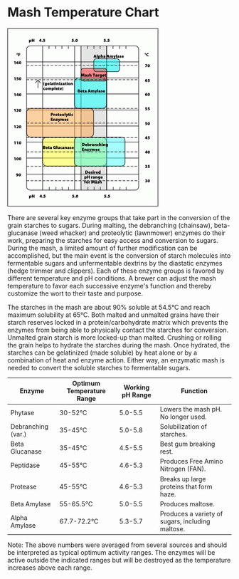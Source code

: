 <!-- TITLE: Mash Temperature -->

# Mash Temperature Chart
![Mash Temps](/uploads/mash-temps.gif "Mash Temps")

There are several key enzyme groups that take part in the conversion of the grain starches to sugars. During malting, the debranching (chainsaw), beta-glucanase (weed whacker) and proteolytic (lawnmower) enzymes do their work, preparing the starches for easy access and conversion to sugars. During the mash, a limited amount of further modification can be accomplished, but the main event is the conversion of starch molecules into fermentable sugars and unfermentable dextrins by the diastatic enzymes (hedge trimmer and clippers). Each of these enzyme groups is favored by different temperature and pH conditions. A brewer can adjust the mash temperature to favor each successive enzyme's function and thereby customize the wort to their taste and purpose.

The starches in the mash are about 90% soluble at 54.5°C and reach maximum solubility at 65°C. Both malted and unmalted grains have their starch reserves locked in a protein/carbohydrate matrix which prevents the enzymes from being able to physically contact the starches for conversion. Unmalted grain starch is more locked-up than malted. Crushing or rolling the grain helps to hydrate the starches during the mash. Once hydrated, the starches can be gelatinized (made soluble) by heat alone or by a combination of heat and enzyme action. Either way, an enzymatic mash is needed to convert the soluble starches to fermentable sugars.


| Enzyme       |Optimum Temperature Range	| Working pH Range | Function |
| ------------- | ------------- | ------------- | ------------- |
| Phytase | 30-52°C | 5.0-5.5 | Lowers the mash pH. No longer used. |
| Debranching (var.) | 35-45°C | 5.0-5.8 | Solubilization of starches. |
| Beta Glucanase | 35-45°C | 4.5-5.5 | Best gum breaking rest. |
| Peptidase | 45-55°C | 4.6-5.3 | Produces Free Amino Nitrogen (FAN). |
| Protease | 45-55°C | 4.6-5.3 | Breaks up large proteins that form haze. |
| Beta Amylase | 55-65.5°C | 5.0-5.5 | Produces maltose. |
| Alpha Amylase | 67.7-72.2°C | 5.3-5.7 | Produces a variety of sugars, including maltose. |

Note: The above numbers were averaged from several sources and should be interpreted as typical optimum activity ranges. The enzymes will be active outside the indicated ranges but will be destroyed as the temperature increases above each range.